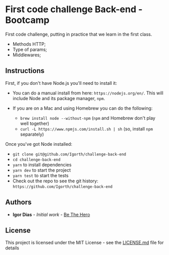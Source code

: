 # First code challenge Back-end - Bootcamp

First code challenge, putting in practice that we learn in the first class.
- Methods HTTP;
- Type of params;
- Middlewares;

## Instructions

First, if you don't have Node.js you'll need to install it:
* You can do a manual install from here: `https://nodejs.org/en/`. This will include Node and its package manager, `npm`.

* If you are on a Mac and using Homebrew you can do the following:
  + `brew install node --without-npm` (`npm` and Homebrew don't play well together)
  + `curl -L https://www.npmjs.com/install.sh | sh` (so, install `npm` separately)


Once you've got Node installed:
* `git clone git@github.com/Igorth/challenge-back-end`
* `cd challenge-back-end`
* `yarn` to install dependencies
* `yarn dev` to start the project
* `yarn test` to start the tests
* Check out the repo to see the git history: `https://github.com/Igorth/challenge-back-end`


## Authors

* **Igor Dias** - *Initial work* - [Be The Hero](https://github.com/Igorth/challenge-back-end)


## License

This project is licensed under the MIT License - see the [LICENSE.md](LICENSE.md) file for details
